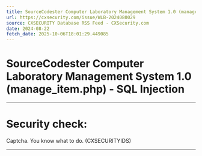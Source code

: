 ```yaml
---
title: SourceCodester Computer Laboratory Management System 1.0 (manage_item.php) - SQL Injection
url: https://cxsecurity.com/issue/WLB-2024080029
source: CXSECURITY Database RSS Feed - CXSecurity.com
date: 2024-08-22
fetch_date: 2025-10-06T18:01:29.449085
---
```


# SourceCodester Computer Laboratory Management System 1.0 (manage_item.php) - SQL Injection

---

# Security check:

Captcha. You know what to do. (CXSECURITYIDS)

---